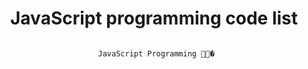 # 
 <div align="center">
  
# JavaScript programming code list

```
  
 JavaScript Programming 🐱‍👤�

```
  </div>

